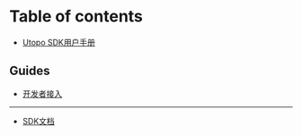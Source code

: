 # Table of contents

* [Utopo SDK用户手册](README.md)

## Guides

* [开发者接入](guides/developer-invoked.md)

***

* [SDK文档](sdk-docs.md)
